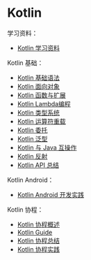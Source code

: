 # Kotlin

学习资料：

- [Kotlin 学习资料](References.md)

Kotlin 基础：

- [Kotlin 基础语法](Kotlin01-基础语法.md)
- [Kotlin 面向对象](Kotlin02-面向对象.md)
- [Kotlin 函数与扩展](Kotlin03-函数与扩展.md)
- [Kotlin Lambda编程](Kotlin04-Lambda编程.md)
- [Kotlin 类型系统](Kotlin05-类型系统.md)
- [Kotlin 运算符重载](Kotlin06-运算符重载.md)
- [Kotlin 委托](Kotlin07-委托.md)
- [Kotlin 泛型](Kotlin08-泛型.md)
- [Kotlin 与 Java 互操作](Kotlin09-与Java互操作.md)
- [Kotlin 反射](Kotlin10-反射.md)
- [Kotlin API 总结](Kotlin-API总结.md)

Kotlin Android：

- [Kotlin Android 开发实践](Kotlin-Android-开发实践.md)

Kotlin 协程：

- [Kotlin 协程概述](KotlinCoroutine01-概述.md)
- [Kotlin Guide](KotlinCoroutine02-Guide.md)
- [Kotlin 协程总结](KotlinCoroutine03-总结.md)
- [Kotlin 协程实践](KotlinCoroutine04-实践.md)
